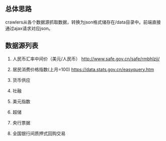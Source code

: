 ## 总体思路

crawlers从各个数据源抓取数据，转换为json格式储存在/data目录中。前端直接通过ajax请求对应json。

## 数据源列表

1. 人民币汇率中间价（美元/人民币）
http://www.safe.gov.cn/safe/rmbhlzjj/

2. 居民消费价格指数(上月=100)
https://data.stats.gov.cn/easyquery.htm

3. 货币供应

4. 社融

5. 美元指数

6. 超储

7. 央行票据

8. 全国银行间质押式回购交易
